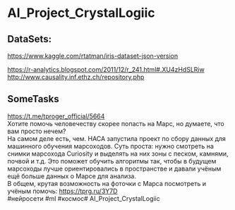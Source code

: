 
# AI_Project_CrystalLogiic

## DataSets:

https://www.kaggle.com/rtatman/iris-dataset-json-version

https://r-analytics.blogspot.com/2011/12/r_241.html#.XU4zHdSLRiw
http://www.causality.inf.ethz.ch/repository.php


## SomeTasks
https://t.me/tproger_official/5664  
Хотите помочь человечеству скорее попасть на Марс, но думаете, что вам просто нечем?  
На самом деле есть, чем. НАСА запустила проект по сбору данных для машинного обучения марсоходов. Суть проста: нужно смотреть на снимки марсохода Curiosity и выделять на них зоны с песком, камнями, почвой и т.д. Это поможет обучить алгоритмы так, чтобы в будущем марсоходы лучше ориентировались в пространстве и давали учёным ещё больше данных о Марсе для анализа.  
В общем, крутая возможность на фоточки с Марса посмотреть и учёным помочь: https://tprg.ru/3Y7D  
#нейросети #ml #космос# AI_Project_CrystalLogiic  
